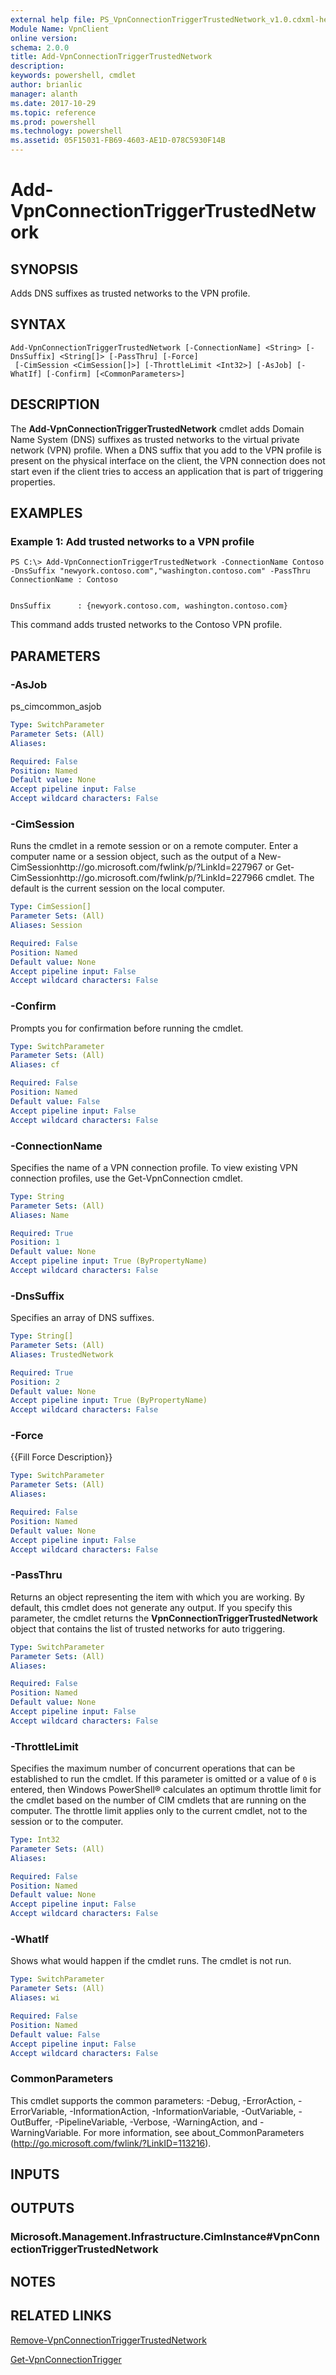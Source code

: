 ```yaml
---
external help file: PS_VpnConnectionTriggerTrustedNetwork_v1.0.cdxml-help.xml
Module Name: VpnClient
online version: 
schema: 2.0.0
title: Add-VpnConnectionTriggerTrustedNetwork
description: 
keywords: powershell, cmdlet
author: brianlic
manager: alanth
ms.date: 2017-10-29
ms.topic: reference
ms.prod: powershell
ms.technology: powershell
ms.assetid: 05F15031-FB69-4603-AE1D-078C5930F14B
---
```


# Add-VpnConnectionTriggerTrustedNetwork

## SYNOPSIS
Adds DNS suffixes as trusted networks to the VPN profile.

## SYNTAX

```
Add-VpnConnectionTriggerTrustedNetwork [-ConnectionName] <String> [-DnsSuffix] <String[]> [-PassThru] [-Force]
 [-CimSession <CimSession[]>] [-ThrottleLimit <Int32>] [-AsJob] [-WhatIf] [-Confirm] [<CommonParameters>]
```

## DESCRIPTION
The **Add-VpnConnectionTriggerTrustedNetwork** cmdlet adds Domain Name System (DNS) suffixes as trusted networks to the virtual private network (VPN) profile.
When a DNS suffix that you add to the VPN profile is present on the physical interface on the client, the VPN connection does not start even if the client tries to access an application that is part of triggering properties.

## EXAMPLES

### Example 1: Add trusted networks to a VPN profile
```
PS C:\> Add-VpnConnectionTriggerTrustedNetwork -ConnectionName Contoso -DnsSuffix "newyork.contoso.com","washington.contoso.com" -PassThru
ConnectionName : Contoso


DnsSuffix      : {newyork.contoso.com, washington.contoso.com}
```

This command adds trusted networks to the Contoso VPN profile.

## PARAMETERS

### -AsJob
ps_cimcommon_asjob

```yaml
Type: SwitchParameter
Parameter Sets: (All)
Aliases: 

Required: False
Position: Named
Default value: None
Accept pipeline input: False
Accept wildcard characters: False
```

### -CimSession
Runs the cmdlet in a remote session or on a remote computer.
Enter a computer name or a session object, such as the output of a New-CimSessionhttp://go.microsoft.com/fwlink/p/?LinkId=227967 or Get-CimSessionhttp://go.microsoft.com/fwlink/p/?LinkId=227966 cmdlet.
The default is the current session on the local computer.

```yaml
Type: CimSession[]
Parameter Sets: (All)
Aliases: Session

Required: False
Position: Named
Default value: None
Accept pipeline input: False
Accept wildcard characters: False
```

### -Confirm
Prompts you for confirmation before running the cmdlet.

```yaml
Type: SwitchParameter
Parameter Sets: (All)
Aliases: cf

Required: False
Position: Named
Default value: False
Accept pipeline input: False
Accept wildcard characters: False
```

### -ConnectionName
Specifies the name of a VPN connection profile.
To view existing VPN connection profiles, use the Get-VpnConnection cmdlet.

```yaml
Type: String
Parameter Sets: (All)
Aliases: Name

Required: True
Position: 1
Default value: None
Accept pipeline input: True (ByPropertyName)
Accept wildcard characters: False
```

### -DnsSuffix
Specifies an array of DNS suffixes.

```yaml
Type: String[]
Parameter Sets: (All)
Aliases: TrustedNetwork

Required: True
Position: 2
Default value: None
Accept pipeline input: True (ByPropertyName)
Accept wildcard characters: False
```

### -Force
{{Fill Force Description}}

```yaml
Type: SwitchParameter
Parameter Sets: (All)
Aliases: 

Required: False
Position: Named
Default value: None
Accept pipeline input: False
Accept wildcard characters: False
```

### -PassThru
Returns an object representing the item with which you are working.
By default, this cmdlet does not generate any output.
If you specify this parameter, the cmdlet returns the **VpnConnectionTriggerTrustedNetwork** object that contains the list of trusted networks for auto triggering.

```yaml
Type: SwitchParameter
Parameter Sets: (All)
Aliases: 

Required: False
Position: Named
Default value: None
Accept pipeline input: False
Accept wildcard characters: False
```

### -ThrottleLimit
Specifies the maximum number of concurrent operations that can be established to run the cmdlet.
If this parameter is omitted or a value of `0` is entered, then Windows PowerShell® calculates an optimum throttle limit for the cmdlet based on the number of CIM cmdlets that are running on the computer.
The throttle limit applies only to the current cmdlet, not to the session or to the computer.

```yaml
Type: Int32
Parameter Sets: (All)
Aliases: 

Required: False
Position: Named
Default value: None
Accept pipeline input: False
Accept wildcard characters: False
```

### -WhatIf
Shows what would happen if the cmdlet runs.
The cmdlet is not run.

```yaml
Type: SwitchParameter
Parameter Sets: (All)
Aliases: wi

Required: False
Position: Named
Default value: False
Accept pipeline input: False
Accept wildcard characters: False
```

### CommonParameters
This cmdlet supports the common parameters: -Debug, -ErrorAction, -ErrorVariable, -InformationAction, -InformationVariable, -OutVariable, -OutBuffer, -PipelineVariable, -Verbose, -WarningAction, and -WarningVariable. For more information, see about_CommonParameters (http://go.microsoft.com/fwlink/?LinkID=113216).

## INPUTS

## OUTPUTS

### Microsoft.Management.Infrastructure.CimInstance#VpnConnectionTriggerTrustedNetwork

## NOTES

## RELATED LINKS

[Remove-VpnConnectionTriggerTrustedNetwork](./Remove-VpnConnectionTriggerTrustedNetwork.md)

[Get-VpnConnectionTrigger](./Get-VpnConnectionTrigger.md)

